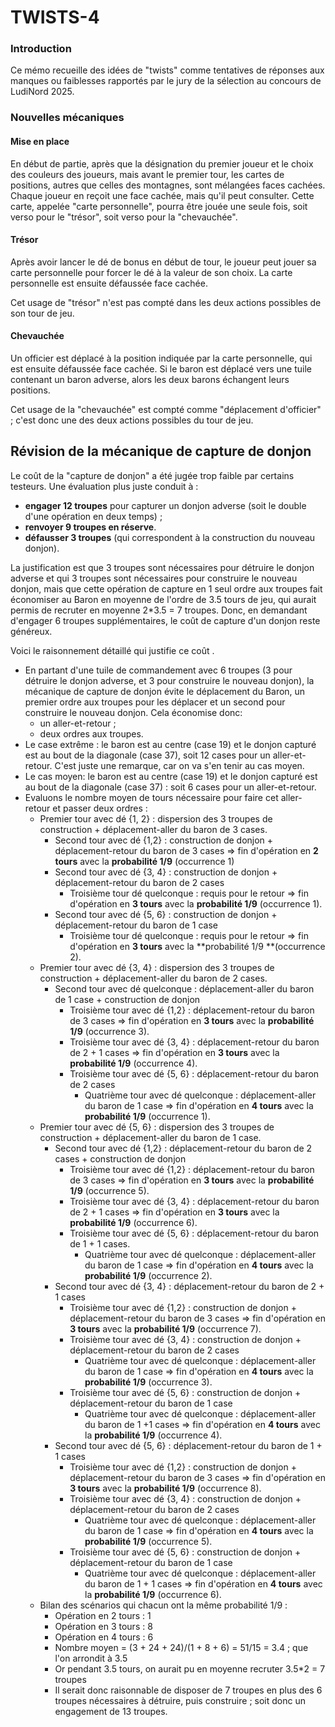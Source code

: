 # TWISTS-4

### Introduction

Ce mémo recueille des idées de "twists" comme tentatives de réponses aux manques ou faiblesses rapportés par le jury de la sélection au concours de LudiNord 2025.

### Nouvelles mécaniques

#### Mise en place

En début de partie, après que la désignation du premier joueur et le choix des couleurs des joueurs, mais avant le premier tour, les cartes de positions, autres que celles des montagnes, sont mélangées faces cachées. Chaque joueur en reçoit une face cachée, mais qu'il peut consulter. Cette carte, appelée "carte personnelle", pourra être jouée une seule fois, soit verso pour le "trésor", soit verso pour la "chevauchée".

#### Trésor

Après avoir lancer le dé de bonus en début de tour, le joueur peut jouer sa carte personnelle pour forcer le dé à la valeur de son choix. La carte personnelle est ensuite défaussée face cachée.

Cet usage de "trésor" n'est pas compté dans les deux actions possibles de son tour de jeu.

#### Chevauchée

Un officier est déplacé à la position indiquée par la carte personnelle, qui est ensuite défaussée face cachée. Si le baron est déplacé vers une tuile contenant un baron adverse, alors les deux barons échangent leurs positions.

Cet usage de la "chevauchée" est compté comme "déplacement d'officier" ; c'est donc une des deux actions possibles du tour de jeu.

## Révision de la mécanique de capture de donjon

Le coût de la "capture de donjon" a été jugée trop faible par certains testeurs. Une évaluation plus juste conduit à :

- **engager 12 troupes** pour capturer un donjon adverse (soit le double d'une opération en deux temps) ;
- **renvoyer 9 troupes en réserve**.
- **défausser 3 troupes** (qui correspondent à la construction du nouveau donjon).

La justification est que 3 troupes sont nécessaires pour détruire le donjon adverse et qui 3 troupes sont nécessaires pour construire le nouveau donjon, mais que cette opération de capture en 1 seul ordre aux troupes fait économiser au Baron en moyenne de l'ordre de 3.5 tours de jeu, qui aurait permis de recruter en moyenne 2*3.5 = 7 troupes. Donc, en demandant d'engager 6 troupes supplémentaires, le coût de capture d'un donjon reste généreux.

Voici le raisonnement détaillé qui justifie ce coût .

- En partant d'une tuile de commandement avec 6 troupes (3 pour détruire le donjon adverse, et 3 pour construire le nouveau donjon), la mécanique de capture de donjon évite le déplacement du Baron, un premier ordre aux troupes pour les déplacer et un second pour construire le nouveau donjon. Cela économise donc:
  - un aller-et-retour ;
  - deux ordres aux troupes.
- Le case extrême : le baron est au centre (case 19)  et le donjon capturé est au bout de la diagonale (case 37), soit 12 cases pour un aller-et-retour. C'est juste une remarque, car on va s'en tenir au cas moyen.
- Le cas moyen: le baron est au centre (case 19)  et le donjon capturé est au bout de la diagonale (case 37)  : soit 6 cases pour un aller-et-retour.
- Evaluons le nombre moyen de tours nécessaire pour faire cet aller-retour et passer deux ordres :
  - Premier tour avec dé {1, 2} : dispersion des 3 troupes de construction + déplacement-aller du baron de 3 cases.
    - Second tour avec dé {1,2} : construction de donjon + déplacement-retour du baron de 3 cases => fin d'opération en **2 tours** avec la **probabilité 1/9** (occurrence 1)
    - Second tour avec dé {3, 4} : construction de donjon + déplacement-retour du baron de 2 cases
      - Troisième tour dé quelconque : requis pour le retour => fin d'opération en **3 tours** avec la **probabilité 1/9** (occurrence 1). 
    - Second tour avec dé {5, 6} : construction de donjon + déplacement-retour du baron de 1 case 
      - Troisième tour dé quelconque : requis pour le retour => fin d'opération en **3 tours** avec la **probabilité 1/9 **(occurrence 2).
  - Premier tour avec dé {3, 4} : dispersion des 3 troupes de construction + déplacement-aller du baron de 2 cases.
    - Second tour avec dé quelconque : déplacement-aller du baron de 1 case + construction de donjon 
      - Troisième tour avec dé {1,2} : déplacement-retour du baron de 3 cases => fin d'opération en **3 tours** avec la **probabilité 1/9** (occurrence 3). 
      - Troisième tour avec dé {3, 4} : déplacement-retour du baron de 2 + 1 cases => fin d'opération en **3 tours** avec la **probabilité 1/9** (occurrence 4).
      - Troisième tour avec dé {5, 6} : déplacement-retour du baron de 2  cases
        - Quatrième tour avec dé quelconque : déplacement-aller du baron de 1 case => fin d'opération en **4 tours** avec la **probabilité 1/9** (occurrence 1).
  - Premier tour avec dé {5, 6} : dispersion des 3 troupes de construction + déplacement-aller du baron de 1 case.
    - Second tour avec dé {1,2} : déplacement-retour du baron de 2 cases + construction de donjon
      - Troisième tour avec dé {1,2} : déplacement-retour du baron de 3 cases => fin d'opération en **3 tours** avec la **probabilité 1/9** (occurrence 5).
      - Troisième tour avec dé {3, 4} : déplacement-retour du baron de 2 + 1 cases => fin d'opération en **3 tours** avec la **probabilité 1/9** (occurrence 6).
      - Troisième tour avec dé {5, 6} : déplacement-retour du baron de 1 + 1 cases.
        - Quatrième tour avec dé quelconque : déplacement-aller du baron de 1 case => fin d'opération en **4 tours** avec la **probabilité 1/9** (occurrence 2).
    - Second tour avec dé {3, 4} : déplacement-retour du baron de 2 +  1 cases 
      - Troisième tour avec dé {1,2} : construction de donjon + déplacement-retour du baron de 3 cases => fin d'opération en **3 tours** avec la **probabilité 1/9** (occurrence 7).
      - Troisième tour avec dé {3, 4} : construction de donjon + déplacement-retour du baron de 2 cases 
        - Quatrième tour avec dé quelconque : déplacement-aller du baron de 1 case => fin d'opération en **4 tours** avec la **probabilité 1/9** (occurrence 3).
      - Troisième tour avec dé {5, 6} : construction de donjon + déplacement-retour du baron de 1 case
        - Quatrième tour avec dé quelconque : déplacement-aller du baron de 1 +1 cases => fin d'opération en **4 tours** avec la **probabilité 1/9** (occurrence 4).
    - Second tour avec dé {5, 6} : déplacement-retour du baron de 1 + 1 cases 
      - Troisième tour avec dé {1,2} : construction de donjon + déplacement-retour du baron de 3 cases => fin d'opération en **3 tours** avec la **probabilité 1/9** (occurrence 8).
      - Troisième tour avec dé {3, 4} : construction de donjon + déplacement-retour du baron de 2 cases 
        - Quatrième tour avec dé quelconque : déplacement-aller du baron de 1 case => fin d'opération en **4 tours** avec la **probabilité 1/9** (occurrence 5).
      - Troisième tour avec dé {5, 6} : construction de donjon + déplacement-retour du baron de 1 case
        - Quatrième tour avec dé quelconque : déplacement-aller du baron de 1 + 1 cases => fin d'opération en **4 tours** avec la **probabilité 1/9** (occurrence 6). 
  - Bilan des scénarios qui chacun ont la même probabilité 1/9 :
    - Opération en 2 tours : 1
    - Opération en 3 tours : 8
    - Opération en 4 tours : 6
    - Nombre moyen = (3 + 24 + 24)/(1 + 8 + 6) = 51/15 = 3.4 ; que l'on arrondit à 3.5
    - Or pendant 3.5 tours, on aurait pu en moyenne recruter 3.5*2 = 7 troupes
    - Il serait donc raisonnable de disposer de 7 troupes en plus des 6 troupes nécessaires à détruire, puis construire ; soit donc un engagement de 13 troupes.
